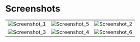 # Screenshots
|  |  |  |
|--|--|--|
| ![Screenshot_1](https://github.com/user-attachments/assets/d020df8a-1b82-4df0-bdb2-e96820d3ac62) | ![Screenshot_5](https://github.com/user-attachments/assets/b04c66c1-0c5d-40d8-b1de-56c00672f68e) | ![Screenshot_2](https://github.com/user-attachments/assets/fa458a22-9e31-47fb-8a55-26341eeb2088) |
| ![Screenshot_3](https://github.com/user-attachments/assets/c74feeb0-42ec-4eae-8dc9-1b4c45e892d9) | ![Screenshot_4](https://github.com/user-attachments/assets/7b1cb68f-0bc7-4c98-8b0d-02e5caeffe71) | ![Screenshot_6](https://github.com/user-attachments/assets/56e56e5f-3f36-41ec-a451-8086751cc19d) |
